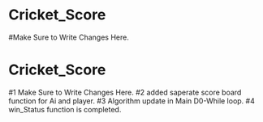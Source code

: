 # Cricket_Score
#Make Sure to Write Changes Here.
# Cricket_Score
#1 Make Sure to Write Changes Here.
#2 added saperate score board function for Ai and player.
#3 Algorithm update in Main D0-While loop.
#4 win_Status function is completed.
